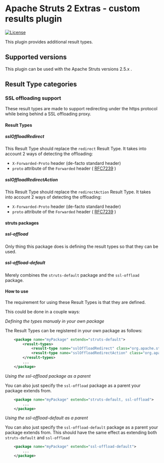 # Apache Struts 2 Extras - custom results plugin

[![License](http://img.shields.io/:license-apache-blue.svg)](http://www.apache.org/licenses/LICENSE-2.0.html)

This plugin provides additional result types.

## Supported versions

This plugin can be used with the Apache Struts versions 2.5.x .

## Result Type categories

### SSL offloading support

These result types are made to support redirecting under the https protocol while being behind a SSL offloading proxy.

#### Result Types

##### sslOffloadRedirect

This Result Type should replace the `redirect` Result Type.
It takes into account 2 ways of detecting the offloading:
- `X-Forwarded-Proto` header (de-facto standard header)
- `proto` attribute of the `Forwarded` header ( [RFC7239](https://tools.ietf.org/html/rfc7239) )

##### sslOffloadRedirectAction

This Result Type should replace the `redirectAction` Result Type.
It takes into account 2 ways of detecting the offloading:
- `X-Forwarded-Proto` header (de-facto standard header)
- `proto` attribute of the `Forwarded` header ( [RFC7239](https://tools.ietf.org/html/rfc7239) )

#### struts packages

##### ssl-offload

Only thing this package does is defining the result types so that they can be used.

##### ssl-offload-default

Merely combines the `struts-default` package and the `ssl-offload` package.

#### How to use

The requirement for using these Result Types is that they are defined.

This could be done in a couple ways:

*Defining the types manualy in your own package*

The Result Types can be registered in your own package as follows:

```xml
    <package name="myPackage" extends="struts-default">
        <result-types>
            <result-type name="sslOffloadRedirect" class="org.apache.struts2.result.SslOffloadAwareServletRedirectResult"/>
            <result-type name="sslOffloadRedirectAction" class="org.apache.struts2.result.SslOffloadAwareServletActionRedirectResult"/>
        </result-types>
        ...
    </package>
```

*Using the ssl-offload package as a parent*

You can also just specify the `ssl-offload` package as a parent your package extends from.

```xml
    <package name="myPackage" extends="struts-default, ssl-offload">
        ...
    </package>
```

*Using the ssl-offload-default as a parent*

You can also just specify the `ssl-offload-default` package as a parent your package extends from. This should have the same effect as extending both `struts-default` and `ssl-offload`

```xml
    <package name="myPackage" extends="ssl-offload-default">
        ...
    </package>
```

